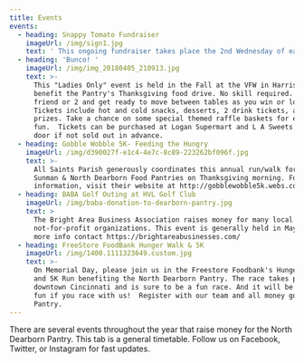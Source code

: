 ```yaml
---
title: Events
events:
  - heading: Snappy Tomato Fundraiser
    imageUrl: /img/sign1.jpg
    text: ' This ongoing fundraiser takes place the 2nd Wednesday of each month at Snappy Tomato in Bright. The pantry receives a percentage of sales and all tips.'
  - heading: 'Bunco! '
    imageUrl: /img/img_20180405_210913.jpg
    text: >-
      This "Ladies Only" event is held in the Fall at the VFW in Harrison, OH to
      benefit the Pantry's Thanksgiving food drive. No skill required.  Bring a
      friend or 2 and get ready to move between tables as you win or lose. 
      Tickets include hot and cold snacks, desserts, 2 drink tickets, and door
      prizes. Take a chance on some special themed raffle baskets for even more
      fun.  Tickets can be purchased at Logan Supermart and L A Sweets or at the
      door if not sold out in advance.
  - heading: Gobble Wobble 5K- Feeding the Hungry
    imageUrl: /img/d390027f-e1c4-4e7c-8c89-223262bf096f.jpg
    text: >-
      All Saints Parish generously coordinates this annual run/walk for the
      Sunman & North Dearborn Food Pantries on Thanksgiving morning. For more
      information, visit their website at http://gobblewobble5k.webs.com/
  - heading: BABA Golf Outing at HVL Golf Club
    imageUrl: /img/baba-donation-to-dearborn-pantry.jpg
    text: >
      The Bright Area Business Association raises money for many local
      not-for-profit organizations. This event is generally held in May.  For
      more info contact https://brightareabusinesses.com/
  - heading: FreeStore FoodBank Hunger Walk & 5K
    imageUrl: /img/1400.1111323649.custom.jpg
    text: >-
      On Memorial Day, please join us in the Freestore Foodbank's Hunger Walk
      and 5K Run benefiting the North Dearborn Pantry. The race takes place in
      downtown Cincinnati and is sure to be a fun race. And it will be even more
      fun if you race with us!  Register with our team and all money goes to the
      Pantry.
---
```

There are several events throughout the year that raise money for the North Dearborn Pantry.  This tab is a general timetable. Follow us on Facebook, Twitter, or Instagram for fast updates.
